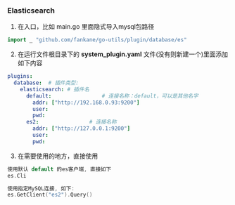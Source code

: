 ### Elasticsearch
1. 在入口，比如 main.go 里面隐式导入mysql包路径
```go 
import _ "github.com/fankane/go-utils/plugin/database/es"
```

2. 在运行文件根目录下的 **system_plugin.yaml** 文件(没有则新建一个)里面添加如下内容
```yaml
plugins:
  database:  # 插件类型: 
    elasticsearch: # 插件名
      default:                # 连接名称：default，可以是其他名字
        addr: ["http://192.168.0.93:9200"]
        user:
        pwd:
      es2:                # 连接名称
        addr: ["http://127.0.0.1:9200"]
        user:
        pwd:
```

3. 在需要使用的地方，直接使用
```go
使用默认 default 的es客户端, 直接如下
es.Cli

使用指定MySQL连接, 如下:
es.GetClient("es2").Query()
```